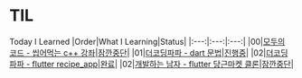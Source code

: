 # TIL
Today I Learned
|Order|What I Learning|Status|
|:---:|:---:|:---:|
|00|[모두의 코드 - 씹어먹는 c++ 강좌](https://modoocode.com/134)|[잠깐중단](https://github.com/hermin9804/TIL/tree/main/cpp/modoocode_%EC%94%B9%EC%96%B4%EB%A8%B9%EB%8A%94c%2B%2B)|
|01|[더코딩파파 - dart 문법](https://www.youtube.com/watch?v=ZkYge2v61wU&t=14s)|[진행중](https://github.com/hermin9804/TIL/tree/main/dart)|
|02|[더코딩파파 - flutter recipe_app](https://www.youtube.com/watch?v=Jf2tB6te6HE)|[완료](https://github.com/hermin9804/TIL/tree/main/flutter/theCodingPaPa/recipes)|
|02|[개발하는 남자 - flutter 당근마켓 클론](https://www.youtube.com/watch?v=aYeBFDnPbkY&list=PLgRxBCVPaZ_3R0h7mCkLJ1RKh7XRvoZdF)|[잠깐중단](https://github.com/hermin9804/TIL/tree/main/flutter/programmingMen/carot_market)|
